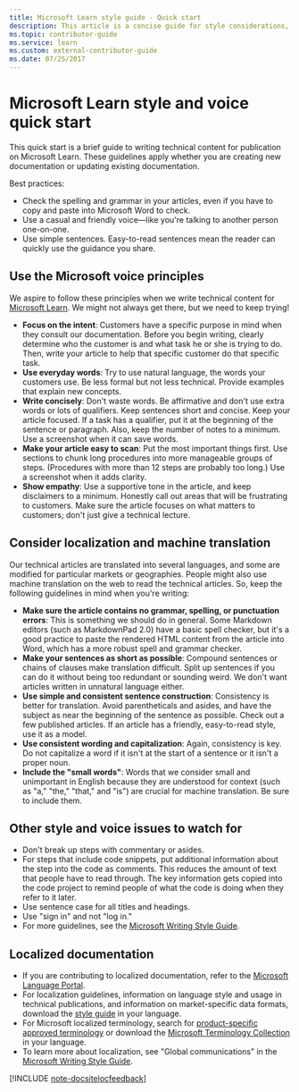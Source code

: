 ```yaml
---
title: Microsoft Learn style guide - Quick start
description: This article is a concise guide for style considerations, containing just the essential topics for getting started with Microsoft Learn.
ms.topic: contributor-guide
ms.service: learn
ms.custom: external-contributor-guide
ms.date: 07/25/2017
---
```

# Microsoft Learn style and voice quick start

This quick start is a brief guide to writing technical content for publication on Microsoft Learn. These guidelines apply whether you are creating new documentation or updating existing documentation.

Best practices:

- Check the spelling and grammar in your articles, even if you have to copy and paste into Microsoft Word to check.
- Use a casual and friendly voice—like you're talking to another person one-on-one.
- Use simple sentences. Easy-to-read sentences mean the reader can quickly use the guidance you share.

## Use the Microsoft voice principles

We aspire to follow these principles when we write technical content for [Microsoft Learn](/). We might not always get there, but we need to keep trying!

- **Focus on the intent**: Customers have a specific purpose in mind when they consult our documentation. Before you begin writing, clearly determine who the customer is and what task he or she is trying to do. Then, write your article to help that specific customer do that specific task.
- **Use everyday words**: Try to use natural language, the words your customers use. Be less formal but not less technical. Provide examples that explain new concepts.
- **Write concisely**: Don't waste words. Be affirmative and don't use extra words or lots of qualifiers. Keep sentences short and concise. Keep your article focused. If a task has a qualifier, put it at the beginning of the sentence or paragraph. Also, keep the number of notes to a minimum. Use a screenshot when it can save words.
- **Make your article easy to scan**: Put the most important things first. Use sections to chunk long procedures into more manageable groups of steps. (Procedures with more than 12 steps are probably too long.) Use a screenshot when it adds clarity.
- **Show empathy**: Use a supportive tone in the article, and keep disclaimers to a minimum. Honestly call out areas that will be frustrating to customers. Make sure the article focuses on what matters to customers; don't just give a technical lecture.

## Consider localization and machine translation

Our technical articles are translated into several languages, and some are modified for particular markets or geographies. People might also use machine translation on the web to read the technical articles. So, keep the following guidelines in mind when you're writing:

- **Make sure the article contains no grammar, spelling, or punctuation errors**: This is something we should do in general. Some Markdown editors (such as MarkdownPad 2.0) have a basic spell checker, but it's a good practice to paste the rendered HTML content from the article into Word, which has a more robust spell and grammar checker.
- **Make your sentences as short as possible**: Compound sentences or chains of clauses make translation difficult. Split up sentences if you can do it without being too redundant or sounding weird. We don't want articles written in unnatural language either.
- **Use simple and consistent sentence construction**: Consistency is better for translation. Avoid parentheticals and asides, and have the subject as near the beginning of the sentence as possible. Check out a few published articles. If an article has a friendly, easy-to-read style, use it as a model.
- **Use consistent wording and capitalization**: Again, consistency is key. Do not capitalize a word if it isn't at the start of a sentence or it isn't a proper noun.
- **Include the "small words"**: Words that we consider small and unimportant in English because they are understood for context (such as "a," "the," "that," and "is") are crucial for machine translation. Be sure to include them.

## Other style and voice issues to watch for

- Don't break up steps with commentary or asides.
- For steps that include code snippets, put additional information about the step into the code as comments. This reduces the amount of text that people have to read through. The key information gets copied into the code project to remind people of what the code is doing when they refer to it later.
- Use sentence case for all titles and headings.
- Use "sign in" and not "log in."
- For more guidelines, see the [Microsoft Writing Style Guide](/style-guide/welcome).

## Localized documentation

- If you are contributing to localized documentation, refer to the [Microsoft Language Portal](https://www.microsoft.com/Language/Default.aspx).
- For localization guidelines, information on language style and usage in technical publications, and information on market-specific data formats, download the [style guide](https://www.microsoft.com/Language/StyleGuides) in your language.
- For Microsoft localized terminology, search for [product-specific approved terminology](https://www.microsoft.com/Language/Default.aspx) or download the [Microsoft Terminology Collection](https://www.microsoft.com/language/Terminology) in your language.
- To learn more about localization, see "Global communications" in the [Microsoft Writing Style Guide](/style-guide/global-communications).

[!INCLUDE [note-docsitelocfeedback](../includes/note-docsitelocfeedback.md)]

